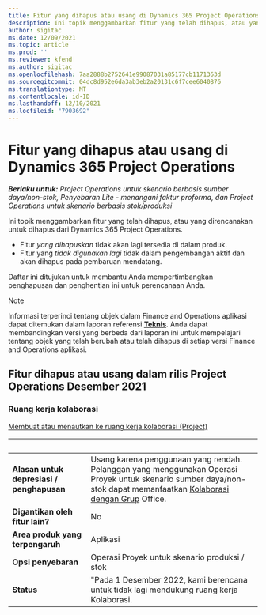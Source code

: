 ```yaml
---
title: Fitur yang dihapus atau usang di Dynamics 365 Project Operations
description: Ini topik menggambarkan fitur yang telah dihapus, atau yang direncanakan untuk dihapus dari Dynamics 365 Project Operations.
author: sigitac
ms.date: 12/09/2021
ms.topic: article
ms.prod: ''
ms.reviewer: kfend
ms.author: sigitac
ms.openlocfilehash: 7aa2888b2752641e99087031a85177cb1171363d
ms.sourcegitcommit: 04dc8d952e6da3ab3eb2a20131c6f7cee6040876
ms.translationtype: MT
ms.contentlocale: id-ID
ms.lasthandoff: 12/10/2021
ms.locfileid: "7903692"
---
```

# <a name="removed-or-deprecated-features-in-dynamics-365-project-operations"></a>Fitur yang dihapus atau usang di Dynamics 365 Project Operations

_**Berlaku untuk:** Project Operations untuk skenario berbasis sumber daya/non-stok, Penyebaran Lite - menangani faktur proforma, dan Project Operations untuk skenario berbasis stok/produksi_

Ini topik menggambarkan fitur yang telah dihapus, atau yang direncanakan untuk dihapus dari Dynamics 365 Project Operations.

- Fitur *yang dihapuskan* tidak akan lagi tersedia di dalam produk.
- Fitur yang *tidak digunakan lagi* tidak dalam pengembangan aktif dan akan dihapus pada pembaruan mendatang.

Daftar ini ditujukan untuk membantu Anda mempertimbangkan penghapusan dan penghentian ini untuk perencanaan Anda.

> [!NOTE]
> Informasi terperinci tentang objek dalam Finance and Operations aplikasi dapat ditemukan dalam laporan referensi [**Teknis**](/dynamics/s-e/global/axtechrefrep_61). Anda dapat membandingkan versi yang berbeda dari laporan ini untuk mempelajari tentang objek yang telah berubah atau telah dihapus di setiap versi Finance and Operations aplikasi.

## <a name="features-removed-or-deprecated-in-the-project-operations-december-2021-release"></a>Fitur dihapus atau usang dalam rilis Project Operations Desember 2021

### <a name="collaboration-workspaces"></a>Ruang kerja kolaborasi

[Membuat atau menautkan ke ruang kerja kolaborasi (Project)](/dynamicsax-2012/appuser-itpro/create-or-link-to-a-collaboration-workspace-project)

| &nbsp; | &nbsp; |
|--------|--------|
| **Alasan untuk depresiasi / penghapusan** | Usang karena penggunaan yang rendah. Pelanggan yang menggunakan Operasi Proyek untuk skenario sumber daya/non-stok dapat memanfaatkan [Kolaborasi dengan Grup](../project-management/collaboration-groups.md) Office. |
| **Digantikan oleh fitur lain?** | No |
| **Area produk yang terpengaruh** | Aplikasi  |
| **Opsi penyebaran** | Operasi Proyek untuk skenario produksi / stok |
| **Status** | "Pada 1 Desember 2022, kami berencana untuk tidak lagi mendukung ruang kerja Kolaborasi. |
